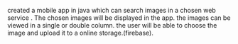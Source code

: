 created a mobile app in java which can search images in a chosen web service . The chosen images will be displayed in the app. the images can be viewed in a single or double column. the user will be able to choose 
the image and upload it to a online storage.(firebase). 
